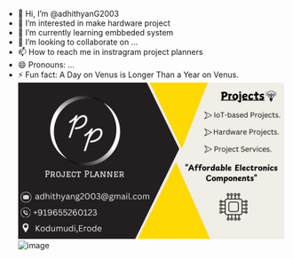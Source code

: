 - 👋 Hi, I’m @adhithyanG2003
- 👀 I’m interested in make hardware project
- 🌱 I’m currently learning embbeded system
- 💞️ I’m looking to collaborate on ...
- 📫 How to reach me in instragram project planners
- 😄 Pronouns: ...
- ⚡ Fun fact: A Day on Venus is Longer Than a Year on Venus.
![image](https://github.com/adhithyanG2003/web-for-app/blob/a2698da81736f6268217212bfb3a7d1b1d285f9d/project%20planner.jpg)
![image](https://github.com/adhithyanG2003/Dhithyan/blob/da7111e3b6ca9fb65a9fab53afc56d47a9779b54/download.png)

<!---
adhithyanG2003/adhithyanG2003 is a ✨ special ✨ repository because its `README.md` (this file) appears on your GitHub profile.
You can click the Preview link to take a look at your changes.
--->
